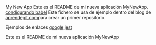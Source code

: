 My New App
Este es el README de mi nueva aplicación MyNewApp. [condigurando babel](https://gist.github.com/Danielalab/515830e8e4ec69d43b67759acd897714)
Este fichero se usa de ejemplo dentro del blog de [aprendegit.com](aprendegit.com)para crear un primer repositorio.

Ejemplos de enlaces
[google](https://www.google.com/)
[jest](http://tecnops.es/testing-en-javascript-con-jest-parte-2-de-2/)

Este es el README de mi nueva aplicación MyNewApp